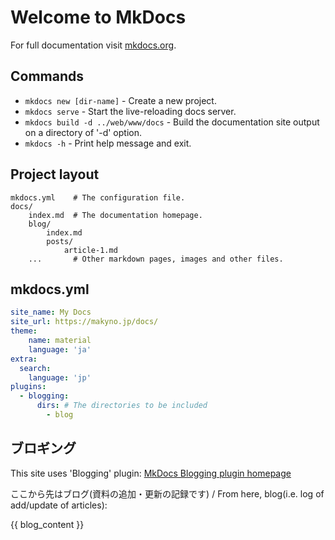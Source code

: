 # Welcome to MkDocs

For full documentation visit [mkdocs.org](https://www.mkdocs.org).

## Commands

* `mkdocs new [dir-name]` - Create a new project.
* `mkdocs serve` - Start the live-reloading docs server.
* `mkdocs build -d ../web/www/docs` - Build the documentation site output on a directory of '-d' option.
* `mkdocs -h` - Print help message and exit.

## Project layout

    mkdocs.yml    # The configuration file.
    docs/
        index.md  # The documentation homepage.
        blog/
            index.md
            posts/
                article-1.md
        ...       # Other markdown pages, images and other files.
## mkdocs.yml
```yaml
site_name: My Docs
site_url: https://makyno.jp/docs/
theme: 
    name: material
    language: 'ja'
extra:
  search:
    language: 'jp'
plugins:
  - blogging:
      dirs: # The directories to be included
        - blog
```
## ブロギング
  This site uses 'Blogging' plugin: [MkDocs Blogging plugin homepage](https://liang2kl.github.io/mkdocs-blogging-plugin/)

ここから先はブログ(資料の追加・更新の記録です) / From here, blog(i.e. log of add/update of articles):
  
{{ blog_content }}
